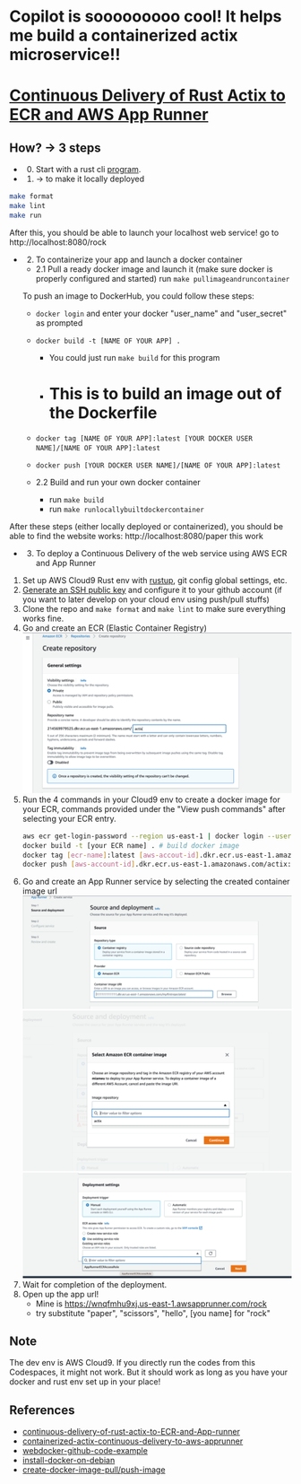 # Copilot is sooooooooo cool! It helps me build a containerized actix microservice!!

# [Continuous Delivery of Rust Actix to ECR and AWS App Runner](https://nogibjj.github.io/rust-tutorial/chapter_3.html#continuous-delivery-of-rust-actix-to-ecr-and-aws-app-runner)

## How? -> 3 steps
* 0. Start with a rust cli 
[program](https://github.com/mianwu515/rust-world-spr23/tree/main/week1).  
* 1. -> to make it locally deployed
```bash
make format
make lint
make run
```
After this, you should be able to launch your localhost web service! go to http://localhost:8080/rock
* 2. To containerize your app and launch a docker container
    * 2.1 Pull a ready docker image and launch it (make sure docker is properly configured and started)
    run `make pullimageandruncontainer`

    To push an image to DockerHub, you could follow these steps:
    * `docker login` and enter your docker "user_name" and "user_secret" as prompted
    * `docker build -t [NAME OF YOUR APP] .` 
        * You could just run `make build` for this program
        * # This is to build an image out of the Dockerfile
    * `docker tag [NAME OF YOUR APP]:latest [YOUR DOCKER USER NAME]/[NAME OF YOUR APP]:latest`
    * `docker push [YOUR DOCKER USER NAME]/[NAME OF YOUR APP]:latest`
    
    * 2.2 Build and run your own docker container
        * run `make build`
        * run `make runlocallybuiltdockercontainer`

After these steps (either locally deployed or containerized), you should be able to find the website works: http://localhost:8080/paper this work
* 3. To deploy a Continuous Delivery of the web service using AWS ECR and App Runner

1. Set up AWS Cloud9 Rust env with [rustup](https://rustup.rs/), git config global settings, etc.
2. [Generate an SSH public key](https://docs.github.com/en/authentication/connecting-to-github-with-ssh/generating-a-new-ssh-key-and-adding-it-to-the-ssh-agent) and configure it to your github account (if you want to later develop on your cloud env using push/pull stuffs)
3. Clone the repo and `make format` and `make lint` to make sure everything works fine.
4. Go and create an ECR (Elastic Container Registry) 
![image-ECR](pictures/ECR.png)
5. Run the 4 commands in your Cloud9 env to create a docker image for your ECR, commands provided under the "View push commands" after selecting your ECR entry.
    ```bash
    aws ecr get-login-password --region us-east-1 | docker login --username AWS --password-stdin [aws-account-id].dkr.ecr.us-east-1.amazonaws.com # login
    docker build -t [your ECR name] . # build docker image
    docker tag [ecr-name]:latest [aws-accout-id].dkr.ecr.us-east-1.amazonaws.com/[ecr-name]:latest # tag the image
    docker push [aws-account-id].dkr.ecr.us-east-1.amazonaws.com/actix:latest # push the image to your resporitory
    ```
6. Go and create an App Runner service by selecting the created container image url
![image-app-runner](pictures/apprunner1.png)
![image-app-runner1](pictures/apprunner.png)
![image-app-runner](pictures/apprunner2.png)
7. Wait for completion of the deployment.
8. Open up the app url! 
	- Mine is https://wnqfmhu9xj.us-east-1.awsapprunner.com/rock
	- try substitute "paper", "scissors", "hello", [you name] for 
"rock"

## Note
The dev env is AWS Cloud9. If you directly run the codes from this Codespaces, it might not work. But it should work as long as you have your docker and rust env set up in your place!

## References
* [continuous-delivery-of-rust-actix-to-ECR-and-App-runner](https://nogibjj.github.io/rust-tutorial/chapter_3.html#continuous-delivery-of-rust-actix-to-ecr-and-aws-app-runner)
* [containerized-actix-continuous-delivery-to-aws-apprunner](https://github.com/nogibjj/rust-mlops-template/blob/main/README.md#containerized-actix-continuous-delivery-to-aws-app-runner)
* [webdocker-github-code-example](https://github.com/nogibjj/rust-mlops-template/tree/main/webdocker)
* [install-docker-on-debian](https://www.fosslinux.com/49959/install-docker-on-debian.html)
* [create-docker-image-pull/push-image](https://www.pluralsight.com/guides/create-docker-images-docker-hub)